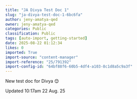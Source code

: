```yaml
---
title: "JA Divya Test Doc 1"
slug: "ja-divya-test-doc-1-6bc6fa"
author: jeny-amatya-qed
owner: jeny-amatya-qed
categories: Public
classification: Public
tags: [auto-import, getting-started]
date: 2025-08-22 01:12:34
likes: 0
imported: True 
import-source: "content-manager"
import-reference: "25/791392"
import-config-id: "64bf88f6-60b5-4df4-a103-8c1d8a5c9a3f"
---
```


New test doc for Divya 😊

Updated 10:17am 22 Aug. 25
